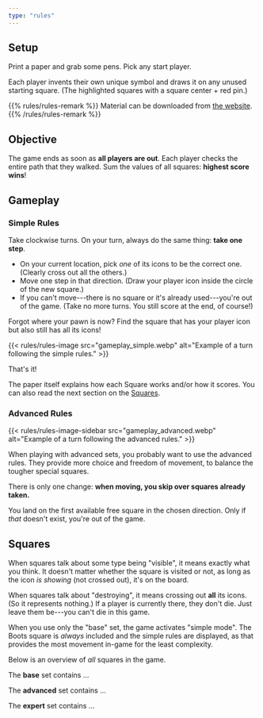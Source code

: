 ```yaml
---
type: "rules"
---
```


## Setup

Print a paper and grab some pens. Pick any start player.

Each player invents their own unique symbol and draws it on any unused starting square. (The highlighted squares with a square center + red pin.)

{{% rules/rules-remark %}}
Material can be downloaded from [the website](https://pandaqi.com/the-mist/).
{{% /rules/rules-remark %}}

## Objective

The game ends as soon as **all players are out**. Each player checks the entire path that they walked. Sum the values of all squares: **highest score wins**!

## Gameplay

### Simple Rules

Take clockwise turns. On your turn, always do the same thing: **take one step**. 

* On your current location, pick _one_ of its icons to be the correct one. (Clearly cross out all the others.)
* Move one step in that direction. (Draw your player icon inside the circle of the new square.)
* If you can't move---there is no square or it's already used---you're out of the game. (Take no more turns. You still score at the end, of course!)

Forgot where your pawn is now? Find the square that has your player icon but also still has all its icons!

{{< rules/rules-image src="gameplay_simple.webp" alt="Example of a turn following the simple rules." >}}

That's it!

The paper itself explains how each Square works and/or how it scores. You can also read the next section on the [Squares](#squares).

### Advanced Rules

{{< rules/rules-image-sidebar src="gameplay_advanced.webp" alt="Example of a turn following the advanced rules." >}}

When playing with advanced sets, you probably want to use the advanced rules. They provide more choice and freedom of movement, to balance the tougher special squares.

There is only one change: **when moving, you skip over squares already taken.** 

You land on the first available free square in the chosen direction. Only if _that_ doesn't exist, you're out of the game.

## Squares

When squares talk about some type being "visible", it means exactly what you think. It doesn't matter whether the square is visited or not, as long as the icon _is showing_ (not crossed out), it's on the board.

When squares talk about "destroying", it means crossing out **all** its icons. (So it represents nothing.) If a player is currently there, they don't die. Just leave them be---you can't die in this game.

When you use only the "base" set, the game activates "simple mode". The Boots square is _always_ included and the simple rules are displayed, as that provides the most movement in-game for the least complexity.

Below is an overview of _all_ squares in the game.

The **base** set contains ...

<div data-rulebook-table="base"></div>

The **advanced** set contains ...

<div data-rulebook-table="advanced"></div>

The **expert** set contains ...

<div data-rulebook-table="expert"></div>


